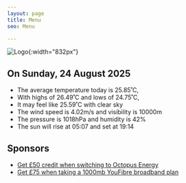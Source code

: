 ```yaml
---
layout: page
title: Menu
seo: Menu

---
```


![Logo](/images/logo.jpg){:width="832px"}

<!-- weather_marker starts -->
## On Sunday, 24 August 2025

- The average temperature today is 25.85˚C,
- With highs of 26.49˚C and lows of 24.75˚C,
- It may feel like 25.59˚C with clear sky
- The wind speed is 4.02m/s and visibility is 10000m
- The pressure is 1018hPa and humidity is 42%
- The sun will rise at 05:07 and set at 19:14

<!-- weather_marker ends -->

## Sponsors

- [Get £50 credit when switching to Octopus Energy](https://bit.ly/3oD1nnS)
- [Get £75 when taking a 1000mb YouFibre broadband plan](https://aklam.io/91zWhU?)
